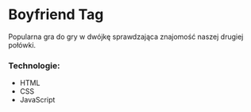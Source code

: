 # Boyfriend Tag

Popularna gra do gry w dwójkę sprawdzająca znajomość naszej drugiej połówki.

### Technologie:
- HTML
- CSS
- JavaScript
